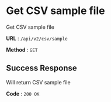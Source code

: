 # Get CSV sample file 

Get CSV sample file

**URL** : `/api/v2/csv/sample`

**Method** : `GET`

## Success Response

Will return CSV sample file

**Code** : `200 OK`

